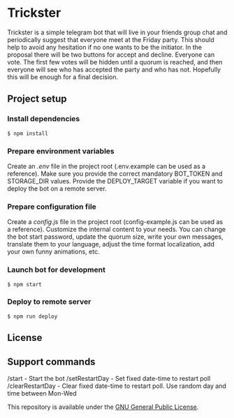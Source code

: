 # Trickster

Trickster is a simple telegram bot that will live in your friends group chat and periodically suggest that everyone meet at the Friday party. This should help to avoid any hesitation if no one wants to be the initiator. In the proposal there will be two buttons for accept and decline. Everyone can vote. The first few votes will be hidden until a quorum is reached, and then everyone will see who has accepted the party and who has not. Hopefully this will be enough for a final decision.

## Project setup

### Install dependencies

    $ npm install

### Prepare environment variables

Create an *.env* file in the project root (.env.example can be used as a reference). Make sure you provide the correct mandatory BOT_TOKEN and STORAGE_DIR values. Provide the DEPLOY_TARGET variable if you want to deploy the bot on a remote server.

### Prepare configuration file

Create a *config.js* file in the project root (config-example.js can be used as a reference). Customize the internal content to your needs. You can change the bot start password, update the quorum size, write your own messages, translate them to your language, adjust the time format localization, add your own funny animations, etc.

### Launch bot for development

    $ npm start

### Deploy to remote server

    $ npm run deploy

## License

## Support commands
/start - Start the bot
/setRestartDay - Set fixed date-time to restart poll
/clearRestartDay - Clear fixed date-time to restart poll. Use random day and time between Mon-Wed

This repository is available under the [GNU General Public License](./LICENSE).
